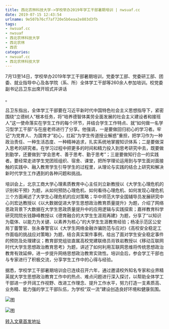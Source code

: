 ```yaml
---
title: 西北农林科技大学->学校举办2019年学工干部暑期培训 | nwsuaf.cc
date: 2019-07-15 12:43:54
urlname: 9e507b76cf7af720e5b6eaa2e803d3fb
tags: 
- nwsuaf.cc
- nwsuaf
- 西北农林科技大学
- 西北农林
- 西农
categories:
- nwsuaf.cc
- 西北农林科技大学
---
```



7月13至14日，学校举办2019年学工干部暑期培训，党委学工部、党委研工部、团委、就业指导中心及各学院（系、所）全体学工干部等260余人参加培训。校党委副书记吕卫东出席开班式并讲话

。

吕卫东指出，全体学工干部要在习近平新时代中国特色社会主义思想指导下，紧密围绕“立德树人”根本任务，将“培养德智体美劳全面发展的社会主义建设者和接班人”这一使命落实在学生工作的每个环节，并结合学生工作特点、就“如何做一名学习型学工干部”与在座老师进行了分享。他强调，一是要做回归初心的学习者。牢记“为党育人、为国育才”初心，扛起“为学生传道授业解惑”重担，把学习作为一种政治责任、一种生活态度、一种精神追求，扎实系统地掌握知识体系；二是要做深入思考的研究者。在学习过程中把更多的时间和精力投入到思考研究中去，既要做到勤学，还要做到“学会思考、善于思考、勤于思考”；三是要做知行合一的实践者。要经常走进学生党团班组织、宿舍、课堂，把所学理论运用到与学生面对面接触的实践中、融入教育学生引导学生的过程里，从理论与实践的结合上研究和解决新时代学生工作遇到的各种问题和挑战。

培训会上，北京工商大学心理素质教育中心主任刘立新教授以《大学生心理危机的识别和干预》为题，从如何预防心理危机、如何看待心理危机、如何发现心理危机三个方面阐述了大学生心理危机的应对策略；华中师范大学全国辅导员发展研究中心刘宏达教授以《以大数据促进大学生思想政治教育质量提升》为题，介绍了网络思政背景下大数据在大学生思政质量提升中的应用逻辑与实践探索；嘉祥教育科学研究院院长钱静峰教授以《德育融合的大学生生涯观再建》为题，分享了“以知识为载体、以能力为关键、以素养为核心”的大学生生涯教育经验；杨凌示范区公安局丁蕾警官、张永春警官以《大学生网络金融诈骗防范与应对》《高校安全稳定工作面临的挑战应对策略》为题，结合真实案件事例，给出了面对学生安全稳定事件的预防及处理建议；教育部党组驻直属高校党建联络员肖铁岩教授以《移动互联网时代大学生思想政治教育思考》为题，讲述了如何利用互联网思维将传统思想政治教育有效延伸，进一步提升网络思想政治教育实效性。培训会后，参会学工干部也与专家进行了积极交流，分享学生工作中的心得与经验。

据悉，学校学工干部暑期培训会已连续召开六年，通过邀请校外知名专家和业界精英就大学生思想政治教育工作中的热点、难点问题进行深入探讨，以帮助全体学工干部进一步开阔工作视野、改进工作理念、提升工作水平，努力打造一支素质高、业务精、能力强的学工干部队伍，为学校“双一流”建设创造良好环境和健康氛围。



![图](https://news.nwsuaf.edu.cn/images/content/2019-07/20190715103902593368.jpg)

![图](https://news.nwsuaf.edu.cn/images/content/2019-07/20190715103837875232.jpg)

[转入文章首发地址](https://news.nwsuaf.edu.cn/xnxw/90970.htm)